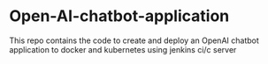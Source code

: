 # Open-AI-chatbot-application
This repo contains the code to create and deploy an OpenAI chatbot application to docker and kubernetes using jenkins ci/c server 
